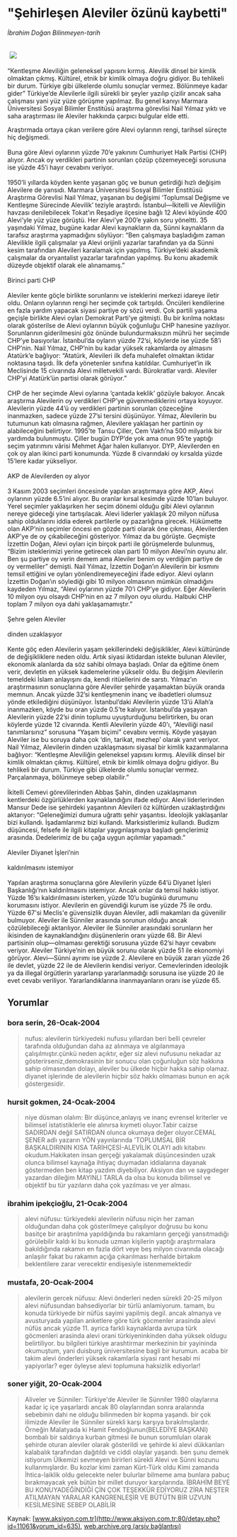 # "Şehirleşen Aleviler özünü kaybetti"

*İbrahim Doğan Bilinmeyen-tarih*

<div>
 <font>
  <img border="0" height="1" src="/web/20040520042910im_/http://www.aksiyon.com.tr/images/blank.gif"/>
 </font>
 <font class="content">
  <p>
   <img border="0" hspace="5" src="http://web.archive.org/web/20040520042910im_/http://www.aksiyon.com.tr/resim/476/48.jpg" vspace="5"/>
  </p>
 </font>
 <font class="content">
  “Kentleşme Aleviliğin geleneksel yapısını kırmış. Alevilik dinsel bir kimlik olmaktan çıkmış. Kültürel, etnik bir kimlik olmaya doğru gidiyor. Bu tehlikeli bir durum. Türkiye gibi ülkelerde olumlu sonuçlar vermez. Bölünmeye kadar gider” Türkiye’de Alevilerle ilgili sürekli bir şeyler yazılıp çizilir ancak saha çalışması yani yüz yüze görüşme yapılmaz. Bu genel kanıyı Marmara Üniversitesi Sosyal Bilimler Enstitüsü araştırma görevlisi Nail Yılmaz yıktı ve saha araştırması ile Aleviler hakkında çarpıcı bulgular elde etti.
 </font>
 <p>
  <font class="content">
   Araştırmada ortaya çıkan verilere göre Alevi oylarının rengi, tarihsel süreçte hiç değişmedi.
   <br>
    <br/>
    Buna göre Alevi oylarının yüzde 70’e yakınını Cumhuriyet Halk Partisi (CHP) alıyor. Ancak oy verdikleri partinin sorunları çözüp çözemeyeceği sorusuna ise yüzde 45’i hayır cevabını veriyor.
    <br/>
    <br/>
    1950’li yıllarda köyden kente yaşanan göç ve bunun getirdiği hızlı değişim Alevilere de yansıdı. Marmara Üniversitesi Sosyal Bilimler Enstitüsü Araştırma Görevlisi Nail Yılmaz, yaşanan bu değişimi ‘Toplumsal Değişme ve Kentleşme Sürecinde Alevilik’ teziyle araştırdı. İstanbul—İkitelli ve Aleviliğin havzası denilebilecek Tokat’ın Reşadiye ilçesine bağlı 12 Alevi köyünde 400 Alevi’yle yüz yüze görüştü. Her Alevi’ye 200’e yakın soru yöneltti. 35 yaşındaki Yılmaz, bugüne kadar Alevi kaynakların da, Sünni kaynakların da tarafsız araştırma yapmadığını söylüyor: “Ben çalışmaya başladığım zaman Alevilikle ilgili çalışmalar ya Alevi orijinli yazarlar tarafından ya da Sünni kesim tarafından Alevileri karalamak için yapılmış. Türkiye’deki akademik çalışmalar da oryantalist yazarlar tarafından yapılmış. Bu konu akademik düzeyde objektif olarak ele alınamamış.”
    <br/>
    <br/>
    Birinci parti CHP
    <br/>
    <br/>
    Aleviler kente göçle birlikte sorunlarını ve isteklerini merkezi idareye iletir oldu. Onların oylarının rengi her seçimde çok tartışıldı. Öncüleri kendilerine en fazla yardım yapacak siyasi partiye oy sözü verdi. Çok partili yaşama geçişle birlikte Alevi oyları Demokrat Parti’ye gitmişti. Bu bir kırılma noktası olarak gösterilse de Alevi oylarının büyük çoğunluğu CHP hanesine yazılıyor. Sorunlarının giderilmesini göz önünde bulundurmaksızın mührü her seçimde CHP’ye basıyorlar. İstanbul’da oyların yüzde 72’si, köylerde ise yüzde 58’i CHP’nin. Nail Yılmaz, CHP’nin bu kadar yüksek rakamlarda oy almasını Atatürk’e bağlıyor: “Atatürk, Alevileri ilk defa muhalefet olmaktan iktidar noktasına taşıdı. İlk defa yönetenler sınıfına katıldılar. Cumhuriyet’in ilk Meclisinde 15 civarında Alevi milletvekili vardı. Bürokratlar vardı. Aleviler CHP’yi Atatürk’ün partisi olarak görüyor.”
    <br/>
    <br/>
    CHP de her seçimde Alevi oylarına ‘çantada keklik’ gözüyle bakıyor. Ancak araştırma Alevilerin oy verdikleri CHP’ye güvenmediklerini ortaya koyuyor. Alevilerin yüzde 44’ü oy verdikleri partinin sorunları çözeceğine inanmazken, sadece yüzde 27’si tersini düşünüyor. Yılmaz, Alevilerin bu tutumunun katı olmasına rağmen, Alevilere yaklaşan her partinin oy alabileceğini belirtiyor. 1995’te Tansu Çiller, Cem Vakfı’na 500 milyarlık bir yardımda bulunmuştu. Çiller bugün DYP’de yok ama onun 95’te yaptığı seçim yatırımını vârisi Mehmet Ağar halen kullanıyor. DYP, Alevilerden en çok oy alan ikinci parti konumunda. Yüzde 8 civarındaki oy kırsalda yüzde 15’lere kadar yükseliyor.
    <br/>
    <br/>
    AKP de Alevilerden oy alıyor
    <br/>
    <br/>
    3 Kasım 2003 seçimleri öncesinde yapılan araştırmaya göre AKP, Alevi oylarının yüzde 6.5’ini alıyor. Bu oranlar kırsal kesimde yüzde 10’ları buluyor. Yerel seçimler yaklaşırken her seçim dönemi olduğu gibi Alevi oylarının nereye gideceği yine tartışılacak. Alevi liderler yaklaşık 20 milyon nüfusa sahip olduklarını iddia ederek partilerle oy pazarlığına girecek. Hükümette olan AKP’nin seçimler öncesi en gözde parti olarak öne çıkması, Alevilerden AKP’ye de oy çıkabileceğini gösteriyor. Yılmaz da bu görüşte. Geçmişte İzzettin Doğan, Alevi oyları için birçok parti ile görüşmelerde bulunmuş, “Bizim isteklerimizi yerine getirecek olan parti 10 milyon Alevi’nin oyunu alır. Ben şu partiye oy verin demem ama Aleviler benim oy verdiğim partiye de oy vermeliler” demişti. Nail Yılmaz, İzzettin Doğan’ın Alevilerin bir kısmını temsil ettiğini ve oyları yönlendiremeyeceğini ifade ediyor. Alevi oyların İzzettin Doğan’ın söylediği gibi 10 milyon olmasının mümkün olmadığını kaydeden Yılmaz, “Alevi oylarının yüzde 70’i CHP’ye gidiyor. Eğer Alevilerin 10 milyon oyu olsaydı CHP’nin en az 7 milyon oyu olurdu. Halbuki CHP toplam 7 milyon oya dahi yaklaşamamıştır.”
    <br/>
    <br/>
    Şehre gelen Aleviler
    <br/>
    <br/>
    dinden uzaklaşıyor
    <br/>
    <br/>
    Kente göç eden Alevilerin yaşam şekillerindeki değişiklikler, Alevi kültüründe de değişikliklere neden oldu. Artık siyasi iktidardan istekte bulunan Aleviler, ekonomik alanlarda da söz sahibi olmaya başladı. Onlar da eğitime önem verir, devletin en yüksek kademelerine yükselir oldu. Bu değişim Alevilerin temeldeki İslam anlayışını da, kendi ritüellerini de sarstı. Yılmaz’ın araştırmasının sonuçlarına göre Aleviler şehirde yaşamaktan büyük oranda memnun. Ancak yüzde 32’si kentleşmenin inanç ve ibadetleri olumsuz yönde etkilediğini düşünüyor. İstanbul’daki Alevilerin yüzde 13’ü Allah’a inanmazken, köyde bu oran yüzde 0.5’te kalıyor. İstanbul’da yaşayan Alevilerin yüzde 22’si dinin toplumu uyuşturduğunu belirtirken, bu oran köylerde yüzde 12 civarında. Kentli Alevilerin yüzde 40'ı, “Aleviliği nasıl tanımlarsınız” sorusuna “Yaşam biçimi” cevabını vermiş. Köyde yaşayan Aleviler ise bu soruya daha çok ‘din, tarikat, mezhep’ olarak yanıt veriyor. Nail Yılmaz, Alevilerin dinden uzaklaşmasını siyasal bir kimlik kazanmalarına bağlıyor: “Kentleşme Aleviliğin geleneksel yapısını kırmış. Alevilik dinsel bir kimlik olmaktan çıkmış. Kültürel, etnik bir kimlik olmaya doğru gidiyor. Bu tehlikeli bir durum. Türkiye gibi ülkelerde olumlu sonuçlar vermez. Parçalanmaya, bölünmeye sebep olabilir.”
    <br/>
    <br/>
    İkitelli Cemevi görevlilerinden Abbas Şahin, dinden uzaklaşmanın kentlerdeki özgürlüklerden kaynaklandığını ifade ediyor. Alevi liderlerinden Mansur Dede ise şehirdeki yaşantının Alevileri öz kültürden uzaklaştırdığını aktarıyor: “Geleneğimizi dumura uğrattı şehir yaşantısı. İdeolojik yaklaşanlar bizi kullandı. İşadamlarımız bizi kullandı. Marksistlerimiz kullandı. Budizm düşüncesi, felsefe ile ilgili kitaplar yaygınlaşmaya başladı gençlerimiz arasında. Dedelerimiz de bu çağa uygun açılımlar yapamadı.”
    <br/>
    <br/>
    Aleviler Diyanet İşleri’nin
    <br/>
    <br/>
    kaldırılmasını istemiyor
    <br/>
    <br/>
    Yapılan araştırma sonuçlarına göre Alevilerin yüzde 64’ü Diyanet İşleri Başkanlığı’nın kaldırılmasını istemiyor. Ancak onlar da temsil hakkı istiyor. Yüzde 16’sı kaldırılmasını isterken, yüzde 10’u bugünkü durumunu korumasını istiyor. Alevilerin en güvendiği kurum ise yüzde 75 ile ordu. Yüzde 67'si Meclis'e güvensizlik duyan Aleviler, adli makamları da güvenilir bulmuyor. Aleviler ile Sünniler arasında sorunun olduğu ancak çözülebileceği aktarılıyor. Aleviler ile Sünniler arasındaki sorunların her ikisinden de kaynaklandığını düşünenlerin oranı yüzde 68. Bir Alevi partisinin olup—olmaması gerektiği sorusuna yüzde 62’si hayır cevabını veriyor. Aleviler Türkiye’nin en büyük sorunu olarak yüzde 51 ile ekonomiyi görüyor. Alevi—Sünni ayrımı ise yüzde 2. Alevilere en büyük zararı yüzde 26 ile devlet, yüzde 22 ile de Alevilerin kendisi veriyor. Cemevlerinden ideolojik ya da illegal örgütlerin yararlanıp yararlanmadığı sorusuna ise yüzde 20 ile evet cevabı veriliyor. Yararlandıklarına inanmayanların oranı ise yüzde 65.
   </br>
  </font>
 </p>
</div>


## Yorumlar

### bora serin, 26-Ocak-2004
> nufus: 
> alevilerin türkiyedeki nufusu yıllardan beri belli çevreler tarafında olduğundan daha az alınmaya ve algılanmaya çalışılmıştır.çünkü neden açıktır, eğer siz alevi nufusunu nekadar az gösterirseniz,demokrasinin bir sonucu olan çoğunluğun söz hakkına sahip olmasından dolayı, aleviler bu ülkede hiçbir hakka sahip olamaz. diyanet işlerinde de alevilerin hiçbir söz hakkı olmaması bunun en açık göstergesidir.

### hursit gokmen, 24-Ocak-2004
> niye düsman olalım: 
> Bir düşünce,anlayış ve inanç evrensel kriterler ve bilimsel istatistiklerle ele alınırsa kıymeti oluyor.Tabir caizse SADIRDAN değil SATIRDAN olunca okumaya değer oluyor.CEMAL ŞENER adlı yazarın YÖN yayınlarında 'TOPLUMSAL BİR BAŞKALDIRININ KISA TARİHÇESİ-ALEVİLİK OLAYI adlı kitabını okudum.Hakikaten insan gerçeği yakalamak düşüncesinden uzak olunca bilimsel kaynağa ihtiyaç duymadan iddialarına dayanak göstermeden ben kitap yazdım diyebiliyor. Aksiyon dan ve saygıdeger yazardan dileğim MAYINLI TARLA da olsa bu konuda bilimsel ve objektif bu tür  yazıların daha çok yazılması ve yer alması.

### ibrahim ipekçioğlu, 21-Ocak-2004
> alevi nüfusu: 
> türkiyedeki alevilerin nüfusu niçin her zaman olduğundan daha çok gösterilmeye çalışılıyor doğrusu bu konu basitçe bir araştırılma yapıldığında bu rakamların gerçeği yansıtmadığı görülebilir kaldı ki bu konuda uzman kişilerin yaptığı araştırmalara bakıldığında rakamın en fazla dört veye beş milyon civarında olacağı anlaşılır fakat bu rakamın açığa çıkarılması herhalde birtakım beklentilere zarar verecektir endişesiyle istenmemektedir

### mustafa, 20-Ocak-2004
> alevilerin gercek nüfusu: 
> Alevi önderleri neden sürekli 20-25 milyon alevi nüfusundan bahsediyorlar bir türlü anlamiyorum. tamam, bu konuda türkiyede bir nüfüs sayimi yapilmiş degil. ancak almanya ve avusturyada yapilan anketlere göre türk göcmenler arasinda alevi nüfüs ancak yüzde 11. ayrica farkli kaynaklarda avrupa türk göcmenleri arasinda alevi orani türkiyeninkinden daha yüksek oldugu belirtiliyor. bu bilgileri türkiye arashtirmar merkezinin bir yayininda okumuştum, yani duisburg üniversitesine bagli bir kurumun. acaba bir takim alevi önderleri yüksek rakamlarla siyasi rant hesabi mi yapiyorlar? eger öyleyse alevi toplumuna haksizlik ediyorlar!

### soner yiğit, 20-Ocak-2004
> Aliveler ve Sünniler: 
> Türkiye'de Aleviler ile Sünniler 1980 olaylarına kadar iç içe yaşarlardı ancak 80 olaylarından sonra aralarında sebebinin dahi ne olduğu bilinmeden bir kopma yaşandı. bir çok ilimizde Aleviler ile Sünniler sürekli karşı karşıya bırakılmışlardır. Örneğin Malatyada ki Hamit Fendoğlunun(BELEDİYE BAŞKANI)  bombalı bir saldırıya kurban gitmesi ile bunun sorumluları olarak şehirde oturan aleviler olarak gösterildi ve şehirde ki alevi dükkanları kalabalık tarafından dağıtıldı ve ciddi olaylar yaşandı. ben şunu demek istiyorum Ülkemizi sevmeyen birirleri sürekli Alevi ve Sünni kozunu kullanmışlardır. Bu kozlar kimi zaman Kürt-Türk oldu Kimi zamanda İhtica-laiklik oldu gelecekte neler bulurlar bilmeme ama bunlara pabuç bırakmayacak yek bütün bir millet duruyor karşılarında. İBRAHİM BEYE BU KONUYADEĞİNDİĞİ ÇİN ÇOK TEŞEKKÜR EDİYORUZ ZİRA NEŞTER ATILMAYAN YARALAR KANGRENLEŞİR VE BÜTÜTN BİR UZVUN KESİLMESİNE SEBEP OLABİLİR

Kaynak: [www.aksiyon.com.tr](http://www.aksiyon.com.tr:80/detay.php?id=11061&yorum_id=635), [web.archive.org (arşiv bağlantısı)](http://web.archive.org/web/20040520042910/http://www.aksiyon.com.tr:80/detay.php?id=11061&yorum_id=635)
